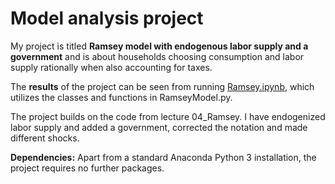 # Model analysis project

My project is titled **Ramsey model with endogenous labor supply and a government** and is about households choosing consumption and labor supply rationally when also accounting for taxes.

The **results** of the project can be seen from running [Ramsey.ipynb](Ramsey.ipynb), which utilizes the classes and functions in RamseyModel.py. 

The project builds on the code from lecture 04_Ramsey. I have endogenized labor supply and added a government, corrected the notation and made different shocks.

**Dependencies:** Apart from a standard Anaconda Python 3 installation, the project requires no further packages.